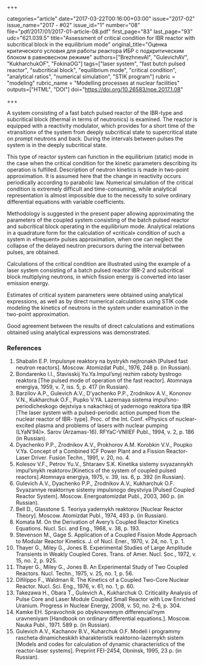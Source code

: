 +++

categories="article"
date="2017-03-22T00:16:00+03:00"
issue="2017-02"
issue_name="2017 - #02"
issue_id="1"
number="08"
file="pdf/2017/01/2017-01-article-08.pdf"
first_page="83"
last_page="93"
udc="621.039.5"
title="Assessment of critical condition for IBR reactor with subcritical block in the equilibrium mode"
original_title="Оценка критического условия для работы реактора ИБР с подкритическим блоком в равновесном режиме"
authors=["BrezhnevAI", "GulevichAV", "KukharchukOF", "FokinaOG"]
tags=["laser system", "fast butch pulsed reactor", "subcritical block", "equilibrium mode", "critical condition", "analytical ratios", "numerical simulation", "STIK program"]
rubric = "modeling"
rubric_name = "Modelling processes at nuclear facilities"
outputs=["HTML", "DOI"]
doi="https://doi.org/10.26583/npe.2017.1.08"

+++

A system consisting of a fast batch pulsed reactor of the IBR-type and subcritical block (thermal in terms of neutronics) is examined. The reactor is equipped with a reactivity modulator, which provides for a short time of the «transition» of the system from deeply subcritical state to supercritical state on prompt neutrons and back. During the intervals between pulses the system is in the deeply subcritical state.

This type of reactor system can function in the equilibrium (static) mode in the case when the critical condition for the kinetic parameters describing its operation is fulfilled. Description of neutron kinetics is made in two-point approximation. It is assumed here that the change in reactivity occurs periodically according to parabolic law. Numerical simulation of the critical condition is extremely difficult and time-consuming, while analytical representation is almost impossible due to the necessity to solve ordinary differential equations with variable coefficients.

Methodology is suggested in the present paper allowing approximating the parameters of the coupled system consisting of the batch pulsed reactor and subcritical block operating in the equilibrium mode. Analytical relations in a quadrature form for the calculation of «critical» condition of such a system in «frequent» pulses approximation, when one can neglect the collapse of the delayed neutron precursors during the interval between pulses, are obtained.

Calculations of the critical condition are illustrated using the example of a laser system consisting of a batch pulsed reactor IBR-2 and subcritical block multiplying neutrons, in which fission energy is converted into laser emission energy.

Estimates of critical system parameters were obtained using analytical expressions, as well as by direct numerical calculations using STIK code modeling the kinetics of neutrons in the system under examination in the two-point approximation.

Good agreement between the results of direct calculations and estimations obtained using analytical expressions was demonstrated.

### References

1. Shabalin E.P. Impulsnye reaktory na bystrykh nejtronakh [Pulsed fast neutron reactors]. Moscow. Atomizdat Publ., 1976, 248 p. (in Russian).
2. Bondarenko I.I., Stavisskij Yu.Ya.Impul’snyj rezhim raboty bystrogo reaktora [The pulsed mode of operation of the fast reactor]. Atomnaya energiya, 1959, v. 7, iss. 5, p. 417 (in Russian).
3. Barzilov A.P., Gulevich A.V., D’yachenko P.P., Zrodnikov A.V., Kononov V.N., Kukharchuk O.F., Pupko V.YA. Lazernaya sistema impul’sno-periodicheskogo dejstviya s nakachkoj ot yadernogo reaktora tipa IBR [The laser system with a pulsed-periodic action pumped from the nuclear reactor of IBR- type]. Proc. of the Int. Conf. «Physics of nuclear-excited plasma and problems of lasers with nuclear pumping (LYaN’94)». Sarov (Arzamas-16). RFYaC-VNIIEF Publ., 1994, v. 2, p. 186 (in Russian).
4. Dyachenko P.P., Zrodnikov A.V., Prokhorov A.M. Korobkin V.V., Poupko V.Ya. Concept of a Combined ICF Power Plant and a Fission Reactor-Laser Driver. Fusion Techn., 1991, v. 20, no. 4.
5. Kolesov V.F., Petrov Yu.V., Shtaraev S.K. Kinetika sistemy svyazannykh impul’snykh reaktorov.[Kinetics of the system of coupled pulsed reactors].Atomnaya energiya, 1975, v. 39, iss. 6, p. 392 (in Russian).
6. Gulevich A.V., Dyachenko P.P., Zrodnikov A.V., Kukharchuk O.F. Svyazannye reaktornye sistemy impulsnogo deystviya [Pulsed Coupled Reactor System]. Moscow. Energoatomizdat Publ., 2003, 360 p. (in Russian).
7. Bell D., Glasstone S. Teoriya yadernykh reaktorov [Nuclear Reactor Theory]. Moscow. Atomizdat Publ., 1974, 493 p. (in Russian).
8. Komata M. On the Derivation of Avery’s Coupled Reactor Kinetics Equations. Nucl. Sci. and Eng., 1968, v. 38, p. 193.
9. Stevenson M., Gage S. Application of a Coupled Fission Mode Approach to Modular Reactor Kinetics. J. of Nucl. Ener., 1970, v. 24, no. 1, p. 1.
10. Thayer G., Miley G., Jones B. Experimental Studies of Large Amplitude Transients in Weakly Coupled Cores. Trans. of Amer. Nucl. Soc., 1972, v. 15, no. 2, p. 925.
11. Thayer G., Miley G., Jones B. An Experimental Study of Two Coupled Reactors. Nucl. Techn., 1975, v. 25, no. 1, р. 56.
12. Difilippo F., Waldman R. The Kinetics of a Coupled Two-Core Nuclear Reactor. Nucl. Sci. Eng., 1976, v. 61, no. 1, p. 60.
13. Takezawa H., Obara T., Gulevich A., Kukharchuk O. Criticality Analysis of Pulse Core and Laser Module Coupled Small Reactor with Low Enriched Uranium. Progress in Nuclear Energy, 2008, v. 50, no. 2-6, p. 304.
14. Kamke EH. Spravochnik po obyknovennym differencial’nym uravneniyam [Handbook on ordinary differential equations.]. Moscow. Nauka Publ., 1971. 589 p. (in Russian).
15. Gulevich A.V., Kachanov B.V., Kuharchuk O.F. Modeli i programmy rascheta dinamicheskikh kharakteristik reaktorno-lazernykh sistem [Models and codes for calculation of dynamic characteristics of the reactor-laser systems]. Preprint FEI-2454, Obninsk, 1995, 23 p. (in Russian).